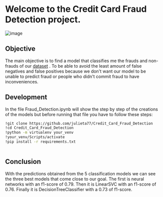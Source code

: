 
# Welcome to the Credit Card Fraud Detection project.

![image](https://image.slidesharecdn.com/creditcardfrauddetection-140719133724-phpapp01/95/credit-card-fraud-detection-1-638.jpg?cb=1405778467)

## Objective

The main objective is to find a model that classifies me the frauds and non-frauds of our [dataset](https://www.kaggle.com/datasets/mlg-ulb/creditcardfraud) . To be able to avoid the least amount of false negatives and false positives because we don't want our model to be unable to predict fraud or people who didn't commit fraud to have inconveniences.

## Development

In the file Fraud_Detection.ipynb will show the step by step of the creations of the models but before running that file you have to follow these steps:

```bash
!git clone https://github.com/julieta77/Credit_Card_Fraud_Detection
!cd Credit_Card_Fraud_Detection
!python -m virtualenv your_venv
!your_venv/Scripts/activate
!pip install -r requirements.txt
 
```

## Conclusion

With the predictions obtained from the 5 classification models we can see the three best models that come close to our goal. The first is neural networks with an f1-score of 0.79. Then it is LinearSVC with an f1-score of 0.76. Finally it is DecisionTreeClassifier with a 0.73 of f1-score.

